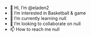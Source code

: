 - 👋 Hi, I’m @eladen2
- 👀 I’m interested in Basketball & game
- 🌱 I’m currently learning null
- 💞️ I’m looking to collaborate on null
- 📫 How to reach me null

<!---
eladen2/eladen2 is a ✨ special ✨ repository because its `README.md` (this file) appears on your GitHub profile.
You can click the Preview link to take a look at your changes.
--->
